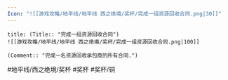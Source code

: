 ```yaml
---
Icon: "![[游戏攻略/地平线/地平线 西之绝境/奖杯/完成一组资源回收合同.png|30]]"
---
```

```ad-common-bronze-trophy
title: (Title:: "完成一组资源回收合同")
![[游戏攻略/地平线/地平线 西之绝境/奖杯/完成一组资源回收合同.png|100]]

(Comment:: "完成一名资源回收承包商的所有合同.")
```

#地平线/西之绝境/奖杯 #奖杯 #奖杯/铜
